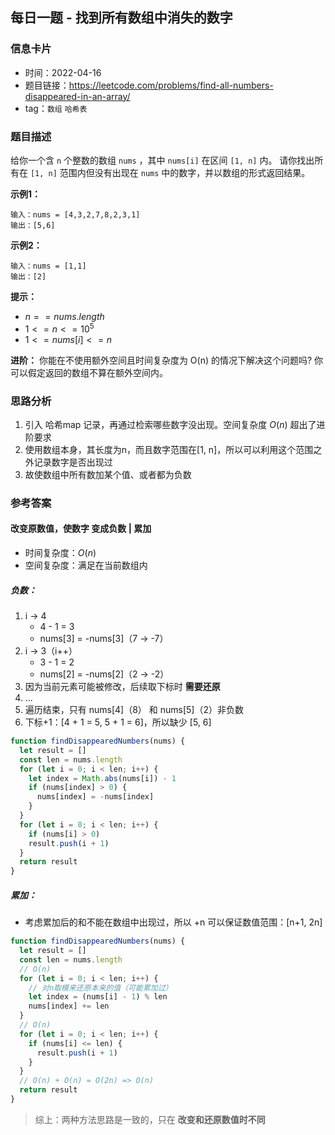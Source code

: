 ## 每日一题 - 找到所有数组中消失的数字

### 信息卡片

- 时间：2022-04-16
- 题目链接：https://leetcode.com/problems/find-all-numbers-disappeared-in-an-array/
- tag：`数组` `哈希表`

### 题目描述

给你一个含 `n` 个整数的数组 `nums` ，其中 `nums[i]` 在区间 `[1, n]` 内。
请你找出所有在 `[1, n]` 范围内但没有出现在 `nums` 中的数字，并以数组的形式返回结果。

**示例1：**
```
输入：nums = [4,3,2,7,8,2,3,1]
输出：[5,6]
```

**示例2：**
```
输入：nums = [1,1]
输出：[2]
```

**提示：**

- $n == nums.length$
- $1 <= n <= 10^5$
- $1 <= nums[i] <= n$

**进阶：** 你能在不使用额外空间且时间复杂度为 O(n) 的情况下解决这个问题吗? 你可以假定返回的数组不算在额外空间内。

### 思路分析

1. 引入 哈希map 记录，再通过检索哪些数字没出现。空间复杂度 $O(n)$ 超出了进阶要求
2. 使用数组本身，其长度为n，而且数字范围在[1, n]，所以可以利用这个范围之外记录数字是否出现过
3. 故使数组中所有数加某个值、或者都为负数

### 参考答案

#### 改变原数值，使数字 变成负数 | 累加

- 时间复杂度：$O(n)$
- 空间复杂度：满足在当前数组内

##### 负数：
1. i → 4
   - 4 - 1 = 3
   - nums[3] = -nums[3]（7 → -7）
2. i → 3（i++）
   - 3 - 1 = 2
   - nums[2] = -nums[2]（2 → -2）
3. 因为当前元素可能被修改，后续取下标时 __需要还原__ 
4. ...
5. 遍历结束，只有 nums[4]（8） 和 nums[5]（2）非负数
6. 下标+1：[4 + 1 = 5, 5 + 1 = 6]，所以缺少 [5, 6]

```javascript {.line-numbers}
function findDisappearedNumbers(nums) {
  let result = []
  const len = nums.length
  for (let i = 0; i < len; i++) {
    let index = Math.abs(nums[i]) - 1
    if (nums[index] > 0) {
      nums[index] = -nums[index]
    }
  }
  for (let i = 0; i < len; i++) {
    if (nums[i] > 0)
    result.push(i + 1)
  }
  return result
}
```

##### 累加：
- 考虑累加后的和不能在数组中出现过，所以 +n 可以保证数值范围：[n+1, 2n]

```javascript {.line-numbers}
function findDisappearedNumbers(nums) {
  let result = []
  const len = nums.length
  // O(n)
  for (let i = 0; i < len; i++) {
    // 对n取模来还原本来的值（可能累加过）
    let index = (nums[i] - 1) % len
    nums[index] += len
  }
  // O(n)
  for (let i = 0; i < len; i++) {
    if (nums[i] <= len) {
      result.push(i + 1)
    }
  }
  // O(n) + O(n) = O(2n) => O(n)
  return result
}
```

> 综上：两种方法思路是一致的，只在 __改变和还原数值时不同__
